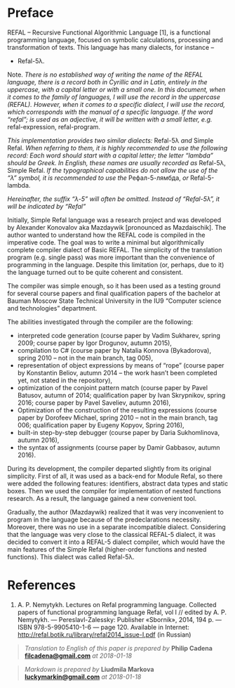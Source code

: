 # Preface

REFAL – Recursive Functional Algorithmic Language \[1], is a functional 
programming language, focused on symbolic calculations, processing and 
transformation of texts. This language has many dialects, for instance – 
- Refal-5λ.

Note. _There is no established way of writing the name of the REFAL language,
there is a record both in Cyrillic and in Latin, entirely in the uppercase, 
with a capital letter or with a small one. In this document, when it comes to
the family of languages, I will use the record in the uppercase (REFAL). 
However, when it comes to a specific dialect, I will use the record, which 
corresponds with the manual of a specific language. If the word “refal”;
is used as an adjective, it will be written with a small letter, e.g._
refal-expression, refal-program.

_This implementation provides two similar dialects:_ Refal-5λ _and_ Simple 
Refal. _When referring to them, it is highly recommended to use the following 
record: Each word should start with a capital letter; the letter 
“lambda” should be Greek. In English, these names are usually recorded
as_ Refal-5λ, Simple Refal. _If the typographical capabilities do not allow
the use of the “λ” symbol, it is recommended to use the_ Рефал-5-лямбда,
_or_ Refal-5-lambda.
 
_Hereinafter, the suffix “λ-5” will often be omitted. Instead of “Refal-5λ”,
it will be indicated by “Refal”_

Initially, Simple Refal language was a research project and was developed by 
Alexander Konovalov aka Mazdaywik \[pronounced as Mazdaischik]. The author
wanted to understand how the REFAL code is compiled in the imperative code. The
goal was to write a minimal but algorithmically complete compiler dialect of
Basic REFAL. The simplicity of the translation program (e.g. single pass) was
more important than the convenience of programming in the language. Despite
this limitation (or, perhaps, due to it) the language turned out to be quite
coherent and consistent.

The compiler was simple enough, so it has been used as a testing ground for 
several course papers and final qualification papers of the bachelor at Bauman
Moscow State Technical University in the IU9 “Computer science and technologies”
department.

The abilities investigated through the compiler are the following:

* interpreted code generation (course paper by Vadim Sukharev, spring 2009; 
  course paper by Igor Drogunov, autumn 2015),
* compilation to C# (course paper by Natalia Konnova (Bykadorova), spring 2010
  – not in the main branch, tag 005),
* representation of object expressions by means of “rope” (course paper by
  Konstantin Beliov, autumn 2014 – the work hasn’t been completed yet, not
  stated in the repository),
* optimization of the conjoint pattern match (course paper by Pavel Batusov,
  autumn of 2014; qualification paper by Ivan Skrypnikov, spring 2016; course
  paper by Pavel Saveliev, autumn 2016),
* Optimization of the construction of the resulting expressions (course paper
  by Dorofeev Michael, spring 2010 – not in the main branch, tag 006;
  qualification paper by Eugeny Kopyov, Spring 2016),
* built-in step-by-step debugger (course paper by Daria Sukhomlinova, autumn
  2016),
* the syntax of assignments (course paper by Damir Gabbasov, autumn 2016).

During its development, the compiler departed slightly from its original 
simplicity. First of all, it was used as a back-end for Module Refal, so there
were added the following features: identifiers, abstract data types and static
boxes. Then we used the compiler for implementation of nested functions 
research. As a result, the language gained a new convenient tool.

Gradually, the author (Mazdaywik) realized that it was very inconvenient to 
program in the language because of the predeclarations necessity. Moreover, 
there was no use in a separate incompatible dialect. Considering that the 
language was very close to the classical REFAL-5 dialect, it was decided to 
convert it into a REFAL-5 dialect compiler, which would have the main features 
of the Simple Refal (higher-order functions and nested functions). This dialect
was called Refal-5λ.

# References
1. A. P. Nemytykh. Lectures on Refal programming language.
   Collected papers of functional programming language Refal, vol I
   // edited by A. P. Nemytykh. — Pereslavl-Zalessky:
   Publisher «Sbornik», 2014, 194 p. — ISBN 978-5-9905410-1-6 — page 120.
   Available in Internet: <http://refal.botik.ru/library/refal2014_issue-I.pdf>
   (in Russian)

> _Translation to English of this paper is prepared by_
> **Philip Cadena <filcadena@gmail.com>** _at 2018-01-18_

> _Markdown is prepared by_ **Liudmila Markova <luckymarkin@gmail.com>**
>  _at 2018-01-18_
